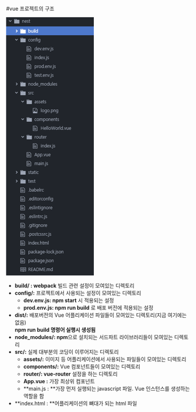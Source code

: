 
#vue 프로젝트의 구조

![뷰프로젝트구조](./images/뷰프로젝트구조.png)

* **build/ : webpack** 빌드 관련 설정이 모여있는 디렉토리  
* **config/:** 프로젝트에서 사용되는 설정이 모여있는 디렉토리  
  * **dev.env.js: npm start** 시 적용되는 설정  
  * **prod.env.js: npm run build** 로 배포 버전에 적용되는 설정  
* **dist/:** 배포버전의 Vue 어플리케이션 파일들이 모여있는 디렉토리(지금 여기에는 없음)  
  **npm run build 명령어 실행시 생성됨**  
* **node_modules/: npm**으로 설치되는 서드파트 라이브러리들이 모여있는 디렉토리  
* **src/:** 실제 대부분의 코딩이 이루어지는 디렉토리  
  * **assets/:** 이미지 등 어플리케이션에서 사용되는 파일들이 모여있는 디렉토리  
  * **components/:** Vue 컴포넌트들이 모여있는 디렉토리  
  * **router/: vue-router** 설정을 하는 디렉토리  
  * **App.vue :** 가장 최상위 컴포넌트  
  * **main.js : **가장 먼저 실행되는 javascript 파일. Vue 인스턴스를 생성하는 역할을 함  
* **index.html : **어플리케이션의 뼈대가 되는 html 파일

